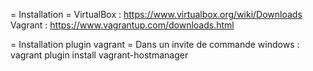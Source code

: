 = Installation =
VirtualBox : https://www.virtualbox.org/wiki/Downloads
Vagrant :  https://www.vagrantup.com/downloads.html

= Installation plugin vagrant =
Dans un invite de commande windows : vagrant plugin install vagrant-hostmanager
